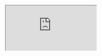 <iframe src="https://mariomastrodicasa.github.io/DataDistributionManager/javadoc/index.html"></iframe>
